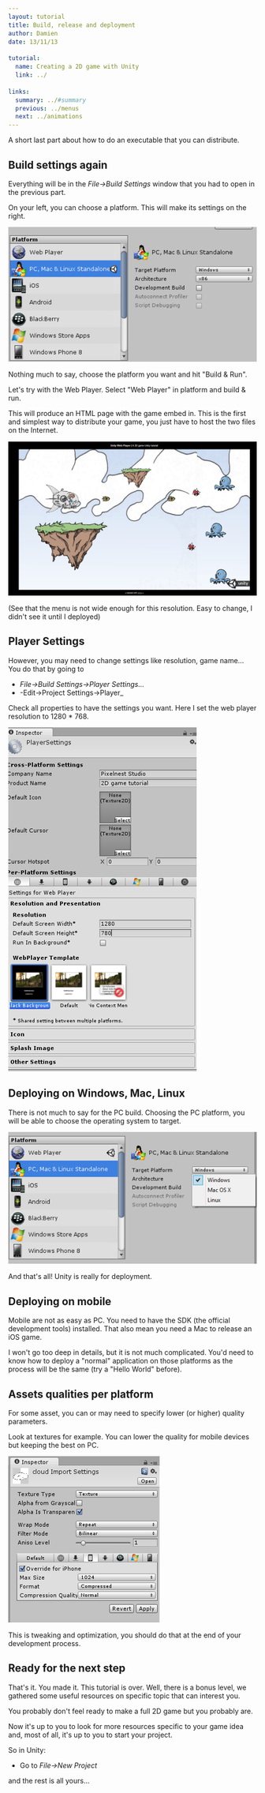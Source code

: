 ```yaml
---
layout: tutorial
title: Build, release and deployment
author: Damien
date: 13/11/13

tutorial:
  name: Creating a 2D game with Unity
  link: ../

links:
  summary: ../#summary
  previous: ../menus
  next: ../animations
---
```


A short last part about how to do an executable that you can distribute.

## Build settings again

Everything will be in the _File->Build Settings_ window that you had to open in the previous part.

On your left, you can choose a platform. This will make its settings on the right.

[ ![platforms][platforms]][platforms]

Nothing much to say, choose the platform you want and hit "Build & Run".

Let's try with the Web Player. Select "Web Player" in platform and build & run.

This will produce an HTML page with the game embed in. This is the first and simplest way to distribute your game, you just have to host the two files on the Internet.

[ ![The web version][web_result]][web_result]

(See that the menu is not wide enough for this resolution. Easy to change, I didn't see it until I deployed)

## Player Settings

However, you may need to change settings like resolution, game name... You do that by going to

- _File->Build Settings->Player Settings..._
- -Edit->Project Settings->Player_

Check all properties to have the settings you want. Here I set the web player resolution to 1280 * 768.

[ ![Player settings][player_settings]][player_settings]

## Deploying on Windows, Mac, Linux

There is not much to say for the PC build. Choosing the PC platform, you will be able to choose the operating system to target.

[ ![pc_target][pc_target]][pc_target]

And that's all! Unity is really for deployment.

## Deploying on mobile

Mobile are not as easy as PC. You need to have the SDK (the official development tools) installed. That also mean you need a Mac to release an iOS game.

I won't go too deep in details, but it is not much complicated. You'd need to know how to deploy a "normal" application on those platforms as the process will be the same (try a "Hello World" before).

## Assets qualities per platform

For some asset, you can or may need to specify lower (or higher) quality parameters.

Look at textures for example. You can lower the quality for mobile devices but keeping the best on PC.

[ ![texture_specific_quality][texture_specific_quality]][texture_specific_quality]

This is tweaking and optimization, you should do that at the end of your development process.

## Ready for the next step

That's it. You made it. This tutorial is over.
Well, there is a bonus level, we gathered some useful resources on specific topic that can interest you.

You probably don't feel ready to make a full 2D game but you probably are.

Now it's up to you to look for more resources specific to your game idea and, most of all, it's up to you to start your project.

So in Unity:
- Go to _File->New Project_

and the rest is all yours...


[platforms]: ./-img/platforms.png
[web_result]: ./-img/web_result.png
[player_settings]: ./-img/player_settings.png
[pc_target]: ./-img/pc_target.png
[texture_specific_quality]: ./-img/texture_specific_quality.png
